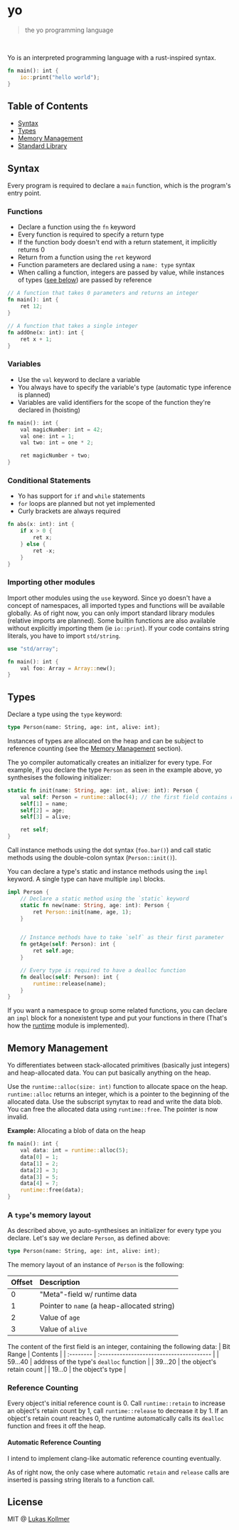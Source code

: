 # yo
> the yo programming language

<br>

Yo is an interpreted programming language with a rust-inspired syntax.

```rust
fn main(): int {
    io::print("hello world");
}
```

## Table of Contents
- [Syntax](#syntax)
- [Types](#types)
- [Memory Management](#memory-management)
- [Standard Library](stdlib/)

## Syntax

Every program is required to declare a `main` function, which is the program's entry point.

### Functions

- Declare a function using the `fn` keyword
- Every function is required to specify a return type
- If the function body doesn't end with a return statement, it implicitly returns 0
- Return from a function using the `ret` keyword
- Function parameters are declared using a `name: type` syntax
- When calling a function, integers are passed by value, while instances of types ([see below](#types)) are passed by reference

```rust
// A function that takes 0 parameters and returns an integer
fn main(): int {
    ret 12;
}

// A function that takes a single integer
fn addOne(x: int): int {
    ret x + 1;
}
```

### Variables
- Use the `val` keyword to declare a variable
- You always have to specify the variable's type (automatic type inference is planned)
- Variables are valid identifiers for the scope of the function they're declared in (hoisting)

```rust
fn main(): int {
    val magicNumber: int = 42;
    val one: int = 1;
    val two: int = one * 2;

    ret magicNumber + two;
}
```

### Conditional Statements
- Yo has support for `if` and `while` statements
- `for` loops are planned but not yet implemented
- Curly brackets are always required

```rust
fn abs(x: int): int {
    if x > 0 {
        ret x;
    } else {
        ret -x;
    }
}
```

### Importing other modules
Import other modules using the `use` keyword. Since yo doesn't have a concept of namespaces, all imported types and functions will be available globally. As of right now, you can only import standard library modules (relative imports are planned).
Some builtin functions are also available without explicitly importing them (ie `io::print`). If your code contains string literals, you have to import `std/string`.

```rust
use "std/array";

fn main(): int {
    val foo: Array = Array::new();
}
```


## Types
Declare a type using the `type` keyword:

```rust
type Person(name: String, age: int, alive: int);
```

Instances of types are allocated on the heap and can be subject to reference counting (see the [Memory Management](#memory-management) section).

The yo compiler automatically creates an initializer for every type. For example, if you declare the type `Person` as seen in the example above, yo synthesises the following initializer:
```rust
static fn init(name: String, age: int, alive: int): Person {
    val self: Person = runtime::alloc(4); // the first field contains runtime information, see the memory management section below
    self[1] = name;
    self[2] = age;
    self[3] = alive;

    ret self;
}
```

Call instance methods using the dot syntax (`foo.bar()`) and call static methods using the double-colon syntax (`Person::init()`).

You can declare a type's static and instance methods using the `impl` keyword. A single type can have multiple `impl` blocks.
```rust
impl Person {
    // Declare a static method using the `static` keyword
    static fn new(name: String, age: int): Person {
        ret Person::init(name, age, 1);
    }


    // Instance methods have to take `self` as their first parameter
    fn getAge(self: Person): int {
        ret self.age;
    }

    // Every type is required to have a dealloc function
    fn dealloc(self: Person): int {
        runtime::release(name);
    }
}
```

If you want a namespace to group some related functions, you can declare an `impl` block for a nonexistent type and put your functions in there (That's how the [runtime](/stdlib/std/runtime.yo) module is implemented).


## Memory Management
Yo differentiates between stack-allocated primitives (basically just integers) and heap-allocated data. You can put basically anything on the heap.

Use the `runtime::alloc(size: int)` function to allocate space on the heap. `runtime::alloc` returns an integer, which is a pointer to the beginning of the allocated data. Use the subscript synytax to read and write the data blob. You can free the allocated data using `runtime::free`. The pointer is now invalid.

**Example:** Allocating a blob of data on the heap
```rust
fn main(): int {
    val data: int = runtime::alloc(5);
    data[0] = 1;
    data[1] = 2;
    data[2] = 3;
    data[3] = 5;
    data[4] = 7;
    runtime::free(data);
}
```


### A `type`'s memory layout
As described above, yo auto-synthesises an initializer for every type you declare. Let's say we declare `Person`, as defined above:

```rust
type Person(name: String, age: int, alive: int);
```

The memory layout of an instance of `Person` is the following:

| Offset | Description                                       |
| :----- | :------------------------------------------------ |
| 0      | "Meta"-field w/ runtime data                      |
| 1      | Pointer to `name` (a heap-allocated string)       |
| 2      | Value of `age`                                    |
| 3      | Value of `alive`                                  |

The content of the first field is an integer, containing the following data:
| Bit Range | Contents                                 |
| :-------- | :--------------------------------------- |
| 59...40   | address of the type's `dealloc` function |
| 39...20   | the object's retain count                |
| 19...0    | the object's type                        |


### Reference Counting
Every object's initial reference count is 0. Call `runtime::retain` to increase an object's retain count by 1, call `runtime::release` to decrease it by 1. If an object's retain count reaches 0, the runtime automatically calls its `dealloc` function and frees it off the heap.

#### Automatic Reference Counting
I intend to implement clang-like automatic reference counting eventually.

As of right now, the only case where automatic `retain` and `release` calls are inserted is passing string literals to a function call.


## License
MIT @ [Lukas Kollmer](https://lukaskollmer.me)
